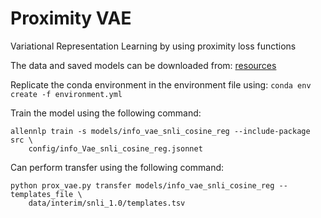 Proximity VAE
==============================

Variational Representation Learning by using proximity loss functions

The data and saved models can be downloaded from: [resources](https://drive.google.com/drive/folders/16pw2gXLBwM2_oIimMyHg3l-Xy7Jmc8m4?usp=sharing)

Replicate the conda environment in the environment file using: `conda env create -f environment.yml`

Train the model using the following command:

```
allennlp train -s models/info_vae_snli_cosine_reg --include-package src \
    config/info_Vae_snli_cosine_reg.jsonnet
```

Can perform transfer using the following command:

```
python prox_vae.py transfer models/info_vae_snli_cosine_reg --templates_file \
    data/interim/snli_1.0/templates.tsv
```
